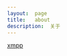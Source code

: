 ```yaml
---
layout:  page
title:   about
description:  关于
---
```


[xmpp](data:text/plain;chartset=UTF-8;base64,Q2h1QGp3Y2hhdC5vcmc=)
